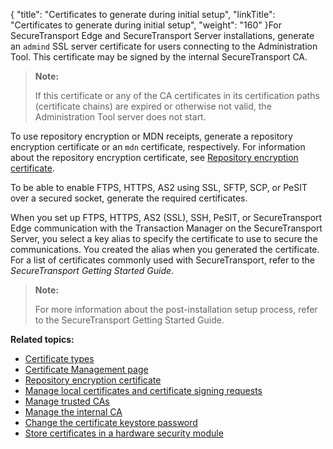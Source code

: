 {
    "title": "Certificates to generate during initial setup",
    "linkTitle": "Certificates to generate during initial setup",
    "weight": "160"
}For <span class="mc-variable axway_variables.Component_Short_Name variable">SecureTransport</span> Edge and <span class="mc-variable axway_variables.Component_Short_Name variable">SecureTransport</span> Server installations, generate an `admind` SSL server certificate for users connecting to the Administration Tool. This certificate may be signed by the internal <span class="mc-variable axway_variables.Component_Short_Name variable">SecureTransport</span> CA.

> **Note:**
>
> If this certificate or any of the CA certificates in its certification paths (certificate chains) are expired or otherwise not valid, the Administration Tool server does not start.

To use repository encryption or MDN receipts, generate a repository encryption certificate or an `mdn` certificate, respectively. For information about the repository encryption certificate, see <a href="../t_st_repository_encryption_certificate#top" class="MCXref xref">Repository encryption certificate</a>.

To be able to enable FTPS, HTTPS, AS2 using SSL, SFTP, SCP, or PeSIT over a secured socket, generate the required certificates.

When you set up FTPS, HTTPS, AS2 (SSL), SSH, PeSIT, or <span class="mc-variable axway_variables.Component_Short_Name variable">SecureTransport</span> Edge communication with the Transaction Manager on the <span class="mc-variable axway_variables.Component_Short_Name variable">SecureTransport</span> Server, you select a key alias to specify the certificate to use to secure the communications. You created the alias when you generated the certificate. For a list of certificates commonly used with <span class="mc-variable axway_variables.Component_Short_Name variable">SecureTransport</span>, refer to the <span class="redirect_st_gs" cshid="gs" data-version="5.3.5">*<span class="mc-variable axway_variables.Component_Short_Name variable">SecureTransport</span> Getting Started Guide*</span>.

> **Note:**
>
> For more information about the post-installation setup process, refer to the SecureTransport Getting Started Guide.

**Related topics:**

-   <a href="../r_st_certificate_types" class="MCXref xref">Certificate types</a>
-   <a href="../c_st_certificate_management_page" class="MCXref xref">Certificate Management page</a>
-   <a href="../t_st_repository_encryption_certificate" class="MCXref xref">Repository encryption certificate</a>
-   <a href="../t_st_localcertificatesandcsrs" class="MCXref xref">Manage local certificates and certificate signing requests</a>
-   <a href="../t_st_trustedcas" class="MCXref xref">Manage trusted CAs</a>
-   <a href="../t_st_internalca" class="MCXref xref">Manage the internal CA</a>
-   <a href="../t_st_certificatekeystorepasswordca" class="MCXref xref">Change the certificate keystore password</a>
-   <a href="../t_st_storecertificatesinhsm" class="MCXref xref">Store certificates in a hardware security module</a>
